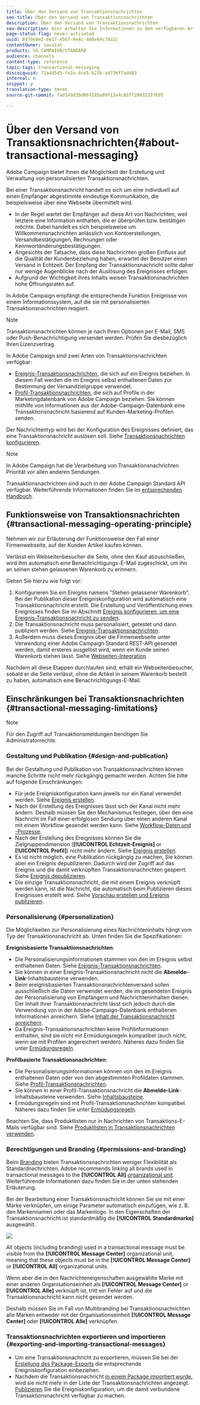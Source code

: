 ```yaml
---
title: Über den Versand von Transaktionsnachrichten
seo-title: Über den Versand von Transaktionsnachrichten
description: Über den Versand von Transaktionsnachrichten
seo-description: Hier erhalten Sie Informationen zu den verfügbaren Arten von Transaktionsnachrichten und ihrer Verwendung in Adobe Campaign.
page-status-flag: never-activated
uuid: 8470e9e2-ee17-456f-9e4c-460e69c78a2c
contentOwner: sauviat
products: SG_CAMPAIGN/STANDARD
audience: channels
content-type: reference
topic-tags: transactional-messaging
discoiquuid: 71a4d5d5-fe2a-4ce5-b22b-a4736f7add83
internal: n
snippet: y
translation-type: tm+mt
source-git-commit: fad149d30d06f285a89f13e4c8bff20932297695

---
```



# Über den Versand von Transaktionsnachrichten{#about-transactional-messaging}

Adobe Campaign bietet Ihnen die Möglichkeit der Erstellung und Verwaltung von personalisierten Transaktionsnachrichten.

Bei einer Transaktionsnachricht handelt es sich um eine individuell auf einen Empfänger abgestimmte eindeutige Kommunikation, die beispielsweise über eine Webseite übermittelt wird.

* In der Regel wartet der Empfänger auf diese Art von Nachrichten, weil letztere eine Information enthalten, die er überprüfen bzw. bestätigen möchte. Dabei handelt es sich beispielsweise um Willkommensnachrichten anlässlich von Kontoerstellungen, Versandbestätigungen, Rechnungen oder Kennwortänderungsbestätigungen.
* Angesichts der Tatsache, dass diese Nachrichten großen Einfluss auf die Qualität der Kundenbeziehung haben, erwartet der Benutzer einen Versand in Echtzeit. Der Empfang der Transaktionsnachricht sollte daher nur wenige Augenblicke nach der Auslösung des Ereignisses erfolgen.
* Aufgrund der Wichtigkeit ihres Inhalts weisen Transaktionsnachrichten hohe Öffnungsraten auf.

In Adobe Campaign empfängt die entsprechende Funktion Ereignisse von einem Informationssystem, auf die sie mit personalisierten Transaktionsnachrichten reagiert.

>[!NOTE]
>
>Transaktionsnachrichten können je nach Ihren Optionen per E-Mail, SMS oder Push-Benachrichtigung versendet werden. Prüfen Sie diesbezüglich Ihren Lizenzvertrag.

In Adobe Campaign sind zwei Arten von Transaktionsnachrichten verfügbar:

* [Ereignis-Transaktionsnachrichten](../../channels/using/event-transactional-messages.md), die sich auf ein Ereignis beziehen. In diesem Fall werden die im Ereignis selbst enthaltenen Daten zur Bestimmung der Versandzielgruppe verwendet.
* [Profil-Transaktionsnachrichten](../../channels/using/profile-transactional-messages.md), die sich auf Profile in der Marketingdatenbank von Adobe Campaign beziehen. Sie können mithilfe von Informationen aus der Adobe-Campaign-Datenbank eine Transaktionsnachricht basierend auf Kunden-Marketing-Profilen senden.

Der Nachrichtentyp wird bei der Konfiguration des Ereignisses definiert, das eine Transaktionsnachricht auslösen soll. Siehe [Transaktionsnachrichten konfigurieren](../../administration/using/configuring-transactional-messaging.md).

>[!NOTE]
>
>In Adobe Campaign hat die Verarbeitung von Transaktionsnachrichten Priorität vor allen anderen Sendungen.

Transaktionsnachrichten sind auch in der Adobe Campaign Standard API verfügbar. Weiterführende Informationen finden Sie im [entsprechenden Handbuch](https://final-docs.campaign.adobe.com/doc/standard/en/api/ACS_API.html#about-transactional-messaging).

## Funktionsweise von Transaktionsnachrichten {#transactional-messaging-operating-principle}

Nehmen wir zur Erläuterung der Funktionsweise den Fall einer Firmenwebseite, auf der Kunden Artikel kaufen können.

Verlässt ein Webseitenbesucher die Seite, ohne den Kauf abzuschließen, wird ihm automatisch eine Benachrichtigungs-E-Mail zugeschickt, um ihn an seinen stehen gelassenen Warenkorb zu erinnern.

Gehen Sie hierzu wie folgt vor:

1. Konfigurieren Sie ein Ereignis namens "Stehen gelassener Warenkorb". Bei der Publikation dieser Ereigniskonfiguration wird automatisch eine Transaktionsnachricht erstellt. Die Erstellung und Veröffentlichung eines Ereignisses finden Sie im Abschnitt [Ereignis konfigurieren, um eine Ereignis-Transaktionsnachricht zu senden](../../administration/using/configuring-transactional-messaging.md#use-case--configuring-an-event-to-send-a-transactional-message).
1. Die Transaktionsnachricht muss personalisiert, getestet und dann publiziert werden. Siehe [Ereignis-Transaktionsnachrichten](../../channels/using/event-transactional-messages.md).
1. Außerdem muss dieses Ereignis über die Firmenwebseite unter Verwendung einer Adobe Campaign Standard REST-API gesendet werden, damit ersteres ausgelöst wird, wenn ein Kunde seinen Warenkorb stehen lässt. Siehe [Webseiten-Integration](../../administration/using/configuring-transactional-messaging.md#integrating-the-triggering-of-the-event-in-a-website).

Nachdem all diese Etappen durchlaufen sind, erhält ein Webseitenbesucher, sobald er die Seite verlässt, ohne die Artikel in seinem Warenkorb bestellt zu haben, automatisch eine Benachrichtigungs-E-Mail.

## Einschränkungen bei Transaktionsnachrichten {#transactional-messaging-limitations}

>[!NOTE]
>
>Für den Zugriff auf Transaktionsmeldungen benötigen Sie Administratorrechte.

### Gestaltung und Publikation {#design-and-publication}

Bei der Gestaltung und Publikation von Transaktionsnachrichten können manche Schritte nicht mehr rückgängig gemacht werden. Achten Sie bitte auf folgende Einschränkungen:

* Für jede Ereigniskonfiguration kann jeweils nur ein Kanal verwendet werden. Siehe [Ereignis erstellen](../../administration/using/configuring-transactional-messaging.md#creating-an-event).
* Nach der Erstellung des Ereignisses lässt sich der Kanal nicht mehr ändern. Deshalb müssen Sie den Mechanismus festlegen, über den eine Nachricht im Fall einer erfolglosen Sendung über einen anderen Kanal mit einem Workflow gesendet werden kann. Siehe [Workflow-Daten und -Prozesse](../../automating/using/workflow-data-and-processes.md).
* Nach der Erstellung des Ereignisses können Sie die Zielgruppendimension (**[!UICONTROL Echtzeit-Ereignis]** or **[!UICONTROL Profil]**) nicht mehr ändern. Siehe [Ereignis erstellen](../../administration/using/configuring-transactional-messaging.md#creating-an-event).
* Es ist nicht möglich, eine Publikation rückgängig zu machen, Sie können aber ein Ereignis depublizieren: Dadurch wird der Zugriff auf das Ereignis und die damit verknüpften Transaktionsnachrichten gesperrt. Siehe [Ereignis depublizieren](../../administration/using/configuring-transactional-messaging.md#unpublishing-an-event).
* Die einzige Transaktionsnachricht, die mit einem Ereignis verknüpft werden kann, ist die Nachricht, die automatisch beim Publizieren dieses Ereignisses erstellt wird. Siehe [Vorschau erstellen und Ereignis publizieren](../../administration/using/configuring-transactional-messaging.md#previewing-and-publishing-the-event).

### Personalisierung   {#personalization}

Die Möglichkeiten zur Personalisierung eines Nachrichteninhalts hängt vom Typ der Transaktionsnachricht ab. Unten finden Sie die Spezifikationen:

**Ereignisbasierte Transaktionsnachrichten**:

* Die Personalisierungsinformationen stammen von den im Ereignis selbst enthaltenen Daten. Siehe [Ereignis-Transaktionsnachrichten](../../channels/using/event-transactional-messages.md).
* Sie können in einer Ereignis-Transaktionsnachricht nicht die **Abmelde-Link**-Inhaltsbausteine verwenden.
* Beim ereignisbasierten Transaktionsnachrichtenversand sollen ausschließlich die Daten verwendet werden, die im gesendeten Ereignis der Personalisierung von Empfängern und Nachrichteninhalten dienen. Der Inhalt Ihrer Transaktionsnachricht lässt sich jedoch durch die Verwendung von in der Adobe-Campaign-Datenbank enthaltenen Informationen anreichern. Siehe [Inhalt der Transaktionsnachricht anreichern](../../administration/using/configuring-transactional-messaging.md#enriching-the-transactional-message-content).
* Da Ereignis-Transaktionsnachrichten keine Profilinformationen enthalten, sind sie nicht mit Ermüdungsregeln kompatibel (auch nicht, wenn sie mit Profilen angereichert werden). Näheres dazu finden Sie unter [Ermüdungsregeln](../../administration/using/fatigue-rules.md).

**Profilbasierte Transaktionsnachrichten**:

* Die Personalisierungsinformationen können von den im Ereignis enthaltenen Daten oder von den abgestimmten Profildaten stammen. Siehe [Profil-Transaktionsnachrichten](../../channels/using/profile-transactional-messages.md).
* Sie können in einer Profil-Transaktionsnachricht die **Abmelde-Link**-Inhaltsbausteine verwenden. Siehe [Inhaltsbausteine](../../designing/using/personalization.md#adding-a-content-block).
* Ermüdungsregeln sind mit Profil-Transaktionsnachrichten kompatibel. Näheres dazu finden Sie unter [Ermüdungsregeln](../../administration/using/fatigue-rules.md).

Beachten Sie, dass Produktlisten nur in Nachrichten von Transaktions-E-Mails verfügbar sind. Siehe [Produktlisten in Transaktionsnachrichten verwenden](../../channels/using/event-transactional-messages.md#using-product-listings-in-a-transactional-message).

### Berechtigungen und Branding   {#permissions-and-branding}

Beim [Branding](../../administration/using/branding.md) bieten Transaktionsnachrichten weniger Flexibilität als Standardnachrichten. Adobe recommends linking all brands used in transactional messages to the **[!UICONTROL All]** [organizational unit](../../administration/using/organizational-units.md). Weiterführende Informationen dazu finden Sie in der unten stehenden Erläuterung.

Bei der Bearbeitung einer Transaktionsnachricht können Sie sie mit einer Marke verknüpfen, um einige Parameter automatisch einzufügen, wie z. B. den Markennamen oder das Markenlogo. In den Eigenschaften der Transaktionsnachricht ist standardmäßig die **[!UICONTROL Standardmarke]** ausgewählt.

![](assets/message-center_branding.png)

All objects (including branding) used in a transactional message must be visible from the **[!UICONTROL Message Center]** organizational unit, meaning that these objects must be in the **[!UICONTROL Message Center]** or **[!UICONTROL All]** organizational units.

Wenn aber die in den Nachrichteneigenschaften ausgewählte Marke mit einer anderen Organisationseinheit als **[!UICONTROL Message Center]** or **[!UICONTROL Alle]** verknüpft ist, tritt ein Fehler auf und die Transaktionsnachricht kann nicht gesendet werden.

Deshalb müssen Sie im Fall von Multibranding bei Transaktionsnachrichten alle Marken entweder mit der Organisationseinheit **[!UICONTROL Message Center]** oder **[!UICONTROL Alle]** verknüpfen.

### Transaktionsnachrichten exportieren und importieren {#exporting-and-importing-transactional-messages}

* Um eine Transaktionsnachricht zu exportieren, müssen Sie bei der [Erstellung des Package-Exports](../../automating/using/managing-packages.md#creating-a-package) die entsprechende Ereigniskonfiguration einbeziehen.
* Nachdem die Transaktionsnachricht [in einem Package importiert wurde](../../automating/using/managing-packages.md#importing-a-package), wird sie nicht mehr in der Liste der Transaktionsnachrichten angezeigt. [Publizieren](../../administration/using/configuring-transactional-messaging.md#previewing-and-publishing-the-event) Sie die Ereigniskonfiguration, um die damit verbundene Transaktionsnachricht verfügbar zu machen.

